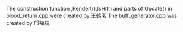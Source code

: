 The construction function ,Rendert(),IsHit() and parts of Update() in blood_return.cpp were created by 王鹤茗
The buff_generator.cpp was created by 邝福航
